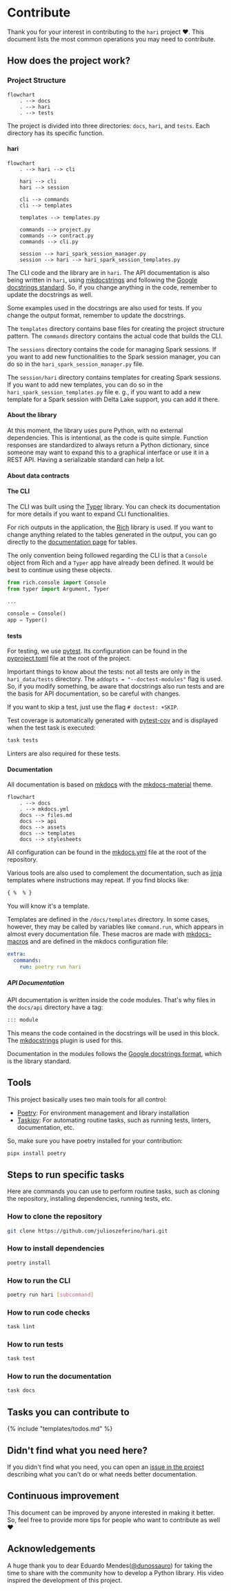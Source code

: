 # Contribute

Thank you for your interest in contributing to the `hari` project :heart:. This document lists the most common operations you may need to contribute.

## How does the project work?

### Project Structure

```mermaid
flowchart
    . --> docs
	. --> hari
	. --> tests
```

The project is divided into three directories: `docs`, `hari`, and `tests`. Each directory has its specific function.

#### hari

```mermaid
flowchart
	. --> hari --> cli

	hari --> cli
	hari --> session

    cli --> commands
    cli --> templates

    templates --> templates.py
	
	commands --> project.py
	commands --> contract.py
	commands --> cli.py

	session --> hari_spark_session_manager.py
	session --> hari --> hari_spark_session_templates.py
```

The CLI code and the library are in `hari`. The API documentation is also being written in `hari`, using [mkdocstrings](https://mkdocstrings.github.io/) and following the [Google docstrings standard](https://sphinxcontrib-napoleon.readthedocs.io/en/latest/example_google.html). So, if you change anything in the code, remember to update the docstrings as well.

Some examples used in the docstrings are also used for tests. If you change the output format, remember to update the docstrings.

The `templates` directory contains base files for creating the project structure pattern. The `commands` directory contains the actual code that builds the CLI.

The `sessions` directory contains the code for managing Spark sessions. If you want to add new functionalities to the Spark session manager, you can do so in the `hari_spark_session_manager.py` file.

The `session/hari` directory contains templates for creating Spark sessions. If you want to add new templates, you can do so in the `hari_spark_session_templates.py` file e. g., if you want to add a new template for a Spark session with Delta Lake support, you can add it there.

#### About the library

At this moment, the library uses pure Python, with no external dependencies. This is intentional, as the code is quite simple. Function responses are standardized to always return a Python dictionary, since someone may want to expand this to a graphical interface or use it in a REST API. Having a serializable standard can help a lot.

#### About data contracts

#### The CLI

The CLI was built using the [Typer](https://typer.tiangolo.com/) library. You can check its documentation for more details if you want to expand CLI functionalities.

For rich outputs in the application, the [Rich](https://rich.readthedocs.io/en/stable/introduction.html) library is used. If you want to change anything related to the tables generated in the output, you can go directly to the [documentation page](https://rich.readthedocs.io/en/stable/tables.html) for tables.

The only convention being followed regarding the CLI is that a `Console` object from Rich and a `Typer` app have already been defined. It would be best to continue using these objects.

```py title="hari_data/cli/commands/cli.py"
from rich.console import Console
from typer import Argument, Typer

...

console = Console()
app = Typer()
```

#### tests

For testing, we use [pytest](https://docs.pytest.org/). Its configuration can be found in the [pyproject.toml](https://github.com/julioszeferino/hari/blob/master/pyproject.toml) file at the root of the project.

Important things to know about the tests: not all tests are only in the `hari_data/tests` directory. The `addopts = "--doctest-modules"` flag is used. So, if you modify something, be aware that docstrings also run tests and are the basis for API documentation, so be careful with changes.

If you want to skip a test, just use the flag `# doctest: +SKIP`.

Test coverage is automatically generated with [pytest-cov](https://github.com/pytest-dev/pytest-cov) and is displayed when the test task is executed:

```bash
task tests
```

Linters are also required for these tests.

#### Documentation

All documentation is based on [mkdocs](https://www.mkdocs.org/) with the [mkdocs-material](https://squidfunk.github.io/mkdocs-material/) theme.

```mermaid
flowchart
    . --> docs
    . --> mkdocs.yml
	docs --> files.md
	docs --> api
	docs --> assets
	docs --> templates
	docs --> stylesheets
```

All configuration can be found in the [mkdocs.yml](https://github.com/dunossauro/notas-musicais/blob/main/mkdocs.yml) file at the root of the repository.

Various tools are also used to complement the documentation, such as [jinja](https://jinja.palletsprojects.com/en/3.1.x/) templates where instructions may repeat. If you find blocks like:

```html
{ %  % }
```

You will know it's a template.

Templates are defined in the `/docs/templates` directory. In some cases, however, they may be called by variables like `command.run`, which appears in almost every documentation file. These macros are made with [mkdocs-macros](https://mkdocs-macros-plugin.readthedocs.io/en/latest/) and are defined in the mkdocs configuration file:

```yaml
extra:
  commands:
    run: poetry run hari
```

##### API Documentation

API documentation is written inside the code modules. That's why files in the `docs/api` directory have a tag:

```md
::: module
```

This means the code contained in the docstrings will be used in this block. The [mkdocstrings](https://mkdocstrings.github.io/) plugin is used for this.

Documentation in the modules follows the [Google docstrings format](https://sphinxcontrib-napoleon.readthedocs.io/en/latest/example_google.html), which is the library standard.

## Tools

This project basically uses two main tools for all control:

- [Poetry](https://python-poetry.org/): For environment management and library installation
- [Taskipy](https://github.com/illBeRoy/taskipy): For automating routine tasks, such as running tests, linters, documentation, etc.

So, make sure you have poetry installed for your contribution:

```bash
pipx install poetry
```

## Steps to run specific tasks

Here are commands you can use to perform routine tasks, such as cloning the repository, installing dependencies, running tests, etc.

### How to clone the repository

```bash
git clone https://github.com/julioszeferino/hari.git
```

### How to install dependencies

```bash
poetry install
```

### How to run the CLI

```bash
poetry run hari [subcommand]
```

### How to run code checks

```bash
task lint
```

### How to run tests

```bash
task test
```

### How to run the documentation

```bash
task docs
```

## Tasks you can contribute to

{% include "templates/todos.md" %}

## Didn't find what you need here?
If you didn't find what you need, you can open an [issue in the project](https://github.com/julioszeferino/hari/issues) describing what you can't do or what needs better documentation.

## Continuous improvement

This document can be improved by anyone interested in making it better. So, feel free to provide more tips for people who want to contribute as well :heart:

## Acknowledgements

A huge thank you to dear Eduardo Mendes([@dunossauro](https://github.com/dunossauro)) for taking the time to share with the community how to develop a Python library. His video inspired the development of this project.